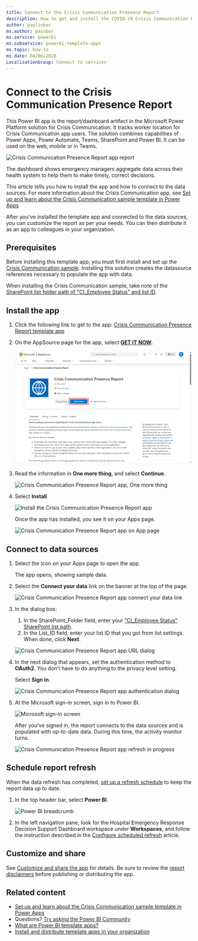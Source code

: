 ```yaml
---
title: Connect to the Crisis Communication Presence Report
description: How to get and install the COVID-19 Crisis Communication Presence Report template app, and how to connect to data
author: paulinbar
ms.author: painbar
ms.service: powerbi
ms.subservice: powerbi-template-apps
ms.topic: how-to
ms.date: 04/06/2020
LocalizationGroup: Connect to services
---
```

# Connect to the Crisis Communication Presence Report

This Power BI app is the report/dashboard artifact in the Microsoft Power Platform solution for Crisis Communication. It tracks worker location for Crisis Communication app users. The solution combines capabilities of Power Apps, Power Automate, Teams, SharePoint and Power BI. It can be used on the web, mobile or in Teams.

![Crisis Communication Presence Report app report](media/service-connect-to-crisis-communication-presence-report/service-crisis-communication-presence-report.png)

The dashboard shows emergency managers aggregate data across their health system to help them to make timely, correct decisions.

This article tells  you how to install the app and how to connect to the data sources. For more information about the Crisis Communication app, see [Set up and learn about the Crisis Communication sample template in Power Apps](/powerapps/maker/canvas-apps/sample-crisis-communication-app)

After you've installed the template app and connected to the data sources, you can customize the report as per your needs. You can then distribute it as an app to colleagues in your organization.

## Prerequisites

Before installing this template app, you must first install and set up the [Crisis Communication sample](/powerapps/maker/canvas-apps/sample-crisis-communication-app). Installing this solution creates the datasource references necessary to populate the app with data.

When installing the Crisis Communication sample, take note of the [SharePoint list folder path of "CI_Employee Status" and list ID](/powerapps/maker/canvas-apps/sample-crisis-communication-app#monitor-office-absences-with-power-bi).

## Install the app

1. Click the following link to get to the app: [Crisis Communication Presence Report template app](https://appsource.microsoft.com/en-us/product/power-bi/pbi-contentpacks.crisiscomms)

1. On the AppSource page for the app, select [**GET IT NOW**](https://appsource.microsoft.com/en-us/product/power-bi/pbi-contentpacks.crisiscomms).

    [![Crisis Communication Presence Report app in AppSource](media/service-connect-to-crisis-communication-presence-report/service-crisis-communication-presence-report-app-appsource-get-it-now.png)](https://appsource.microsoft.com/en-us/product/power-bi/pbi-contentpacks.crisiscomms)

1. Read the information in **One more thing**, and select **Continue**.

    ![Crisis Communication Presence Report app, One more thing](media/service-connect-to-crisis-communication-presence-report/service-crisis-communication-presence-report-1-more-thing.png)

1. Select **Install**. 

    ![Install the Crisis Communication Presence Report app](media/service-connect-to-crisis-communication-presence-report/service-crisis-communication-presence-report-select-install.png)

    Once the app has installed, you see it on your Apps page.

   ![Crisis Communication Presence Report app on App page](media/service-connect-to-crisis-communication-presence-report/service-crisis-communication-presence-report-app-apps-page-icon.png)

## Connect to data sources

1. Select the icon on your Apps page to open the app.


   The app opens, showing sample data.

1. Select the **Connect your data** link on the banner at the top of the page.

   ![Crisis Communication Presence Report app connect your data link](media/service-connect-to-crisis-communication-presence-report/service-crisis-communication-presence-report-app-connect-data.png)

1. In the dialog box:
   1. In the SharePoint_Folder field, enter your ["CI_Employee Status" SharePoint list path](/powerapps/maker/canvas-apps/sample-crisis-communication-app#monitor-office-absences-with-power-bi).
   1. In the List_ID field, enter your list ID that you got from list settings. When done, click **Next**.

   ![Crisis Communication Presence Report app URL dialog](media/service-connect-to-crisis-communication-presence-report/service-crisis-communication-presence-report-app-url-dialog.png)

1. In the next dialog that appears, set the authentication method to **OAuth2**. You don't have to do anything to the privacy level setting.

   Select **Sign in**.

   ![Crisis Communication Presence Report app authentication dialog](media/service-connect-to-crisis-communication-presence-report/service-crisis-communication-presence-report-app-authentication-dialog.png)

1. At the Microsoft sign-in screen, sign in to Power BI.

   ![Microsoft sign-in screen](media/service-connect-to-crisis-communication-presence-report/service-crisis-communication-presence-report-app-microsoft-login.png)

   After you've signed in, the report connects to the data sources and is populated with up-to-date data. During this time, the activity monitor turns.

   ![Crisis Communication Presence Report app refresh in progress](media/service-connect-to-crisis-communication-presence-report/service-crisis-communication-presence-report-app-refresh-monitor.png)

## Schedule report refresh

When the data refresh has completed, [set up a refresh schedule](../connect-data/refresh-scheduled-refresh.md) to keep the report data up to date.

1. In the top header bar, select **Power BI**.

   ![Power BI breadcrumb](media/service-connect-to-crisis-communication-presence-report/service-crisis-communication-presence-report-app-powerbi-breadcrumb.png)

1. In the left navigation pane, look for the Hospital Emergency Response Decision Support Dashboard workspace under **Workspaces**, and follow the instruction described in the [Configure scheduled refresh](../connect-data/refresh-scheduled-refresh.md) article.

## Customize and share

See [Customize and share the app](../connect-data/service-template-apps-install-distribute.md#customize-and-share-the-app) for details. Be sure to review the [report disclaimers](../create-reports/sample-covid-19-us.md#disclaimers) before publishing or distributing the app.

## Related content

* [Set up and learn about the Crisis Communication sample template in Power Apps](/powerapps/maker/canvas-apps/sample-crisis-communication-app)
* Questions? [Try asking the Power BI Community](https://community.powerbi.com/)
* [What are Power BI template apps?](../connect-data/service-template-apps-overview.md)
* [Install and distribute template apps in your organization](../connect-data/service-template-apps-install-distribute.md)
